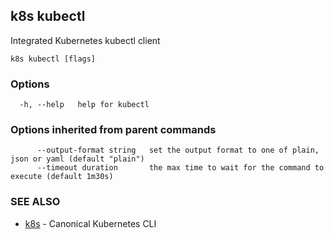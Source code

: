 ## k8s kubectl

Integrated Kubernetes kubectl client

```
k8s kubectl [flags]
```

### Options

```
  -h, --help   help for kubectl
```

### Options inherited from parent commands

```
      --output-format string   set the output format to one of plain, json or yaml (default "plain")
      --timeout duration       the max time to wait for the command to execute (default 1m30s)
```

### SEE ALSO

* [k8s](k8s.md)	 - Canonical Kubernetes CLI

